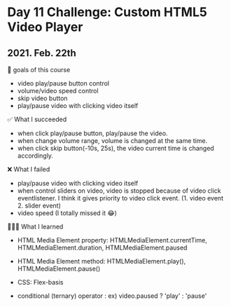 # Day 11 Challenge: Custom HTML5 Video Player

## 2021. Feb. 22th

💙 goals of this course

- video play/pause button control
- volume/video speed control
- skip video button
- play/pause video with clicking video itself

✅ What I succeeded

- when click play/pause button, play/pause the video.
- when change volume range, volume is changed at the same time.
- when click skip button(-10s, 25s), the video current time is changed accordingly.

❌ What I failed

- play/pause video with clicking video itself
- when control sliders on video, video is stopped because of video click eventlistener.
  I think it gives priority to video click event. (1. video event 2. slider event)
- video speed (I totally missed it 😂)

👩🏻‍💻 What I learned

- HTML Media Element property: HTMLMediaElement.currentTime, HTMLMediaElement.duration, HTMLMediaElement.paused

- HTML Media Element method: HTMLMediaElement.play(), HTMLMediaElement.pause()

- CSS: Flex-basis

- conditional (ternary) operator : ex) video.paused ? 'play' : 'pause'
